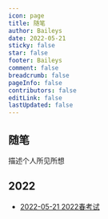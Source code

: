 ```yaml
---
icon: page
title: 随笔
author: Baileys
date: 2022-05-21
sticky: false
star: false
footer: Baileys
comment: false
breadcrumb: false
pageInfo: false
contributors: false
editLink: false
lastUpdated: false
---
```


## 随笔
描述个人所见所想

## 2022
- [2022-05-21 2022春考试](2022/2022-05-21.html)